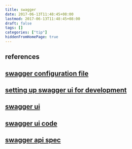 ```yaml
---
title: swagger
date: 2017-06-13T11:48:45+08:00
lastmod: 2017-06-13T11:48:45+08:00
draft: false
tags: []
categories: ["tip"]
hiddenFromHomePage: true
---
```




## references
## [swagger configuration file](https://github.com/swagger-api/swagger-node/blob/master/docs/configuration.md)
## [setting up swagger ui for development](https://www.ibm.com/developerworks/community/blogs/5e15a5a7-d4d6-4880-bd9c-e6819061a832/resource/Setting_up_Swagger_UI_for_a_development_environment.pdf?lang=en) 
## [swagger ui](http://swagger.io/swagger-ui/)
## [swagger ui code](https://github.com/swagger-api/swagger-ui)
## [swagger api spec](https://github.com/OAI/OpenAPI-Specification/blob/master/versions/2.0.md)
